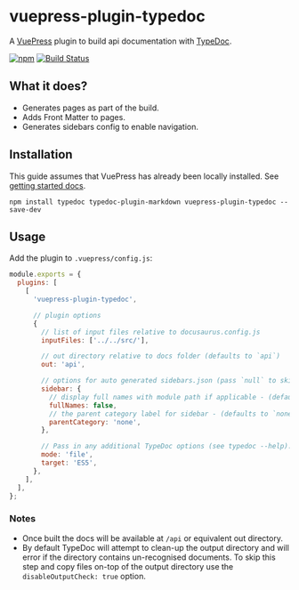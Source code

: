# vuepress-plugin-typedoc

A [VuePress](https://vuepress.vuejs.org/) plugin to build api documentation with [TypeDoc](https://github.com/TypeStrong/typedoc).

[![npm](https://img.shields.io/npm/v/vuepress-plugin-typedoc.svg)](https://www.npmjs.com/package/vuepress-plugin-typedoc)
[![Build Status](https://travis-ci.org/tgreyuk/typedoc-plugin-markdown.svg?branch=master)](https://travis-ci.org/tgreyuk/typedoc-plugin-markdown)

## What it does?

- Generates pages as part of the build.
- Adds Front Matter to pages.
- Generates sidebars config to enable navigation.

## Installation

This guide assumes that VuePress has already been locally installed. See [getting started docs](https://vuepress.vuejs.org/guide/getting-started.html).

```shell
npm install typedoc typedoc-plugin-markdown vuepress-plugin-typedoc --save-dev
```

## Usage

Add the plugin to `.vuepress/config.js`:

```js
module.exports = {
  plugins: [
    [
      'vuepress-plugin-typedoc',

      // plugin options
      {
        // list of input files relative to docusaurus.config.js
        inputFiles: ['../../src/'],

        // out directory relative to docs folder (defaults to `api`)
        out: 'api',

        // options for auto generated sidebars.json (pass `null` to skip generation completely)
        sidebar: {
          // display full names with module path if applicable - (defaults to 'false')
          fullNames: false,
          // the parent category label for sidebar - (defaults to `none` - no parent category)
          parentCategory: 'none',
        },

        // Pass in any additional TypeDoc options (see typedoc --help).
        mode: 'file',
        target: 'ES5',
      },
    ],
  ],
};
```

### Notes

- Once built the docs will be available at `/api` or equivalent out directory.
- By default TypeDoc will attempt to clean-up the output directory and will error if the directory contains un-recognised documents. To skip this step and copy files on-top of the output directory use the `disableOutputCheck: true` option.
